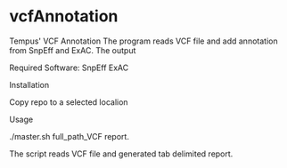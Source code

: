 # vcfAnnotation
Tempus' VCF Annotation
The program reads VCF file and add annotation from SnpEff and ExAC. The output 

Required Software:
	SnpEff
	ExAC

Installation

Copy repo to a selected localion

Usage

./master.sh full_path_VCF report.

The script reads VCF file and generated tab delimited report.

